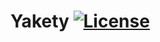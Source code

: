 # Yakety [![License](https://img.shields.io/badge/License-Apache_2.0-blue.svg)](https://opensource.org/licenses/Apache-2.0)
